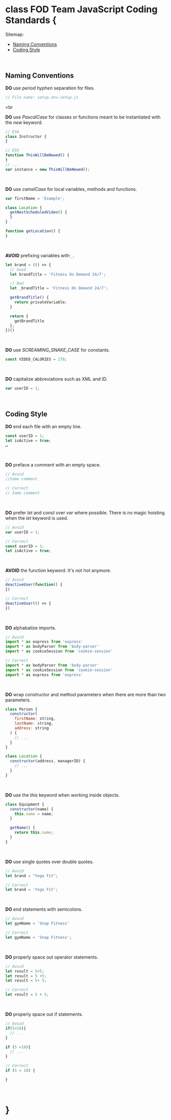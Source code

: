 # class FOD Team JavaScript Coding Standards {

Sitemap:
  * [Naming Conventions](#NamingConventions)
  * [Coding Style](#CodingStyle)
<br>

## Naming Conventions<a name="NamingConventions"></a>

**DO** use _period hyphen_ separation for files.

```javascript
// File name: setup.env-setup.js
```
<br

**DO** use _PascalCase_ for classes or functions meant to be instantiated with the _new_ keyword.

 ```javascript
// ES6
class Instructor {
}

// ES5
function ThisWillBeNewed() {
}
// ...
var instance = new ThisWillBeNewed();
 ```
<br>

**DO** use _camelCase_ for local variables, methods and functions.

```javascript
var firstName = 'Example';

class Location {
  getNextScheduledVideo() {
  }
}

function getLocation() {
}
```
<br>

**AVOID** prefixing variables with `_`.

```javascript
let brand = (() => {
  // Good
  let brandTitle = 'Fitness On Demand 24/7';

  // Bad
  let _brandTitle = 'Fitness On Demand 24/7';

  getBrandTitle() {
    return privateVariable;
  }

  return {
    getBrandTitle
  };
})()
```
<br>

**DO** use _SCREAMING_SNAKE_CASE_ for constants.

```javascript
const VIDEO_CALORIES = 278;
```
<br>

**DO** capitalize abbreviations such as XML and ID.

```javascript
var userID = 1;
```
<br>

## Coding Style<a name="CodingStyle"></a>

**DO** end each file with an empty line.

```javascript
const userID = 1;
let isActive = true;
↵
```
<br>

**DO** preface a comment with an empty space.

```javascript
// Avoid
//Some comment

// Correct
// Some comment
```
<br>

**DO** prefer _let_ and _const_ over _var_ where possible. There is no magic hoisting when the _let_ keyword is used.

```javascript
// Avoid
var userID = 1;

// Correct
const userID = 1;
let isActive = true;
```
<br>

**AVOID** the function keyword. It's not hot anymore.

```javascript
// Avoid
deactiveUser(function() {
})

// Correct
deactiveUser(() => {
})
```
<br>

**DO** alphabatize imports.

```javascript
// Avoid
import * as express from 'express'
import * as bodyParser from 'body-parser'
import * as cookieSession from 'cookie-session'

// Correct
import * as bodyParser from 'body-parser'
import * as cookieSession from 'cookie-session'
import * as express from 'express'
```
<br>

**DO** wrap constructor and method parameters when there are more than two parameters.

```javascript
class Person {
  constructor(
    firstName: string,
    lastName: string,
    address: string
  ) {
    // ...
  }
}

class Location {
  constructor(address, managerID) {
    // ...
  }
}
```
<br>

**DO** use the _this_ keyword when working inside objects.

```javascript
class Equipment {
  constructor(name) {
    this.name = name;
  }

  getName() {
    return this.name;
  }
}
```
<br>

**DO** use single quotes over double quotes.

```javascript
// Avoid
let brand = "Yoga Fit";

// Correct
let brand = 'Yoga Fit';
```
<br>

**DO** end statements with semicolons.

```javascript
// Avoid
let gymName = 'Snap Fitness'

// Correct
let gymName = 'Snap Fitness';
```
<br>

**DO** properly space out operator statements.

```javascript
// Avoid
let result = 5+5;
let result = 5 +5;
let result = 5+ 5;

// Correct
let result = 5 + 5;
```
<br>

**DO** properly space out if statements.

```javascript
// Avoid
if(5<10){
  // ...
}

if (5 <10){
  // ...
}

// Correct
if (5 < 10) {

}
```
<br>

# }
